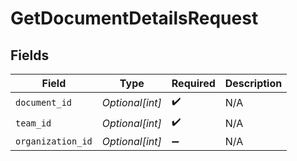 # GetDocumentDetailsRequest


## Fields

| Field              | Type               | Required           | Description        |
| ------------------ | ------------------ | ------------------ | ------------------ |
| `document_id`      | *Optional[int]*    | :heavy_check_mark: | N/A                |
| `team_id`          | *Optional[int]*    | :heavy_check_mark: | N/A                |
| `organization_id`  | *Optional[int]*    | :heavy_minus_sign: | N/A                |